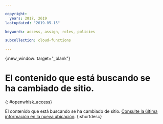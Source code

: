 ```yaml
---

copyright:
  years: 2017, 2019
lastupdated: "2019-05-15"

keywords: access, assign, roles, policies

subcollection: cloud-functions

---
```


{:new_window: target="_blank"}
# El contenido que está buscando se ha cambiado de sitio.
{: #openwhisk_access}

El contenido que está buscando se ha cambiado de sitio. [Consulte la última información en la nueva ubicación](/docs/openwhisk?topic=cloud-functions-iam).
{:shortdesc}
